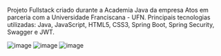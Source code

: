 Projeto Fullstack criado durante a Academia Java da empresa Atos em parceria com a Universidade Franciscana - UFN.
Principais tecnologias utilizadas:
Java,
JavaScript, 
HTML5, 
CSS3, 
Spring Boot,
Spring Security, 
Swagger e 
JWT.

![image](https://user-images.githubusercontent.com/104435024/209681378-d51ce02e-30f2-44ca-9994-5099e9b20a32.png)
![image](https://user-images.githubusercontent.com/104435024/209683555-25701d4f-506a-41b4-9bec-1d98949f560d.png)
![image](https://user-images.githubusercontent.com/104435024/209683761-e807249e-1922-4b6f-a7fb-2b5ebcf7b159.png)
